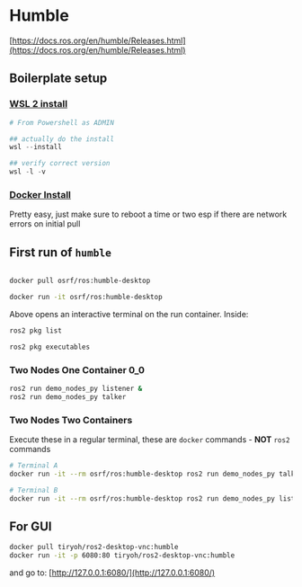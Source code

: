 # Humble

[https://docs.ros.org/en/humble/Releases.html](https://docs.ros.org/en/humble/Releases.html)

## Boilerplate setup

### [WSL 2 install](https://learn.microsoft.com/en-us/windows/wsl/install#install-wsl-command)

```powershell
# From Powershell as ADMIN

## actually do the install
wsl --install

## verify correct version
wsl -l -v
```

### [Docker Install](https://docs.docker.com/desktop/windows/wsl/)

Pretty easy, just make sure to reboot a time or two esp if there are network errors on initial pull

## First run of `humble`

```bash

docker pull osrf/ros:humble-desktop

docker run -it osrf/ros:humble-desktop
```

Above opens an interactive terminal on the run container. Inside:

```bash
ros2 pkg list

ros2 pkg executables
```

### Two Nodes One Container 0_0

```bash
ros2 run demo_nodes_py listener &
ros2 run demo_nodes_py talker
```

### Two Nodes Two Containers

Execute these in a regular terminal, these are `docker` commands - **NOT** `ros2` commands

```bash
# Terminal A
docker run -it --rm osrf/ros:humble-desktop ros2 run demo_nodes_py talker

# Terminal B
docker run -it --rm osrf/ros:humble-desktop ros2 run demo_nodes_py listener
```

## For GUI

```bash
docker pull tiryoh/ros2-desktop-vnc:humble
docker run -it -p 6080:80 tiryoh/ros2-desktop-vnc:humble
```

and go to: [http://127.0.0.1:6080/](http://127.0.0.1:6080/)
